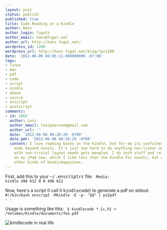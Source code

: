 ```yaml
---
layout: post
status: publish
published: true
title: Code Reading on a Kindle
author: Hans
author_login: fugalh
author_email: hans@fugal.net
author_url: http://hans.fugal.net/
wordpress_id: 1288
wordpress_url: http://hans.fugal.net/blog/?p=1288
date: '2012-06-06 04:05:11.000000000 -07:00'
tags:
- linux
- mac
- pdf
- code
- script
- kindle
- ebook
- source
- enscript
- postscript
comments:
- id: 2662
  author: Levi
  author_email: levipearson@gmail.com
  author_url: ''
  date: '2012-06-06 08:28:29 -0700'
  date_gmt: '2012-06-06 08:28:29 -0700'
  content: I love reading books on the Kindle, but for me its usefulness pretty much
    ends beyond novels. It's just too hard to do anything non-linear and anything
    with non-trivial layout needs gets mangled. I do tech stuff and reference books
    on my iPad now, which I like less than the Kindle for novels, but way more for
    other kinds of books/magazines.
---
```

First, add this to your <tt>~/.enscriptrc</tt> file:
<code>
Media:  kindle 498 612 0 0 498 612
</code>

Now, here's a script (I call it <tt>kindlecode</tt>) to generate a pdf on stdout:
<code>
#!/bin/bash
enscript -Mkindle -E -p- "$@" | ps2pdf - -
</code>

Usage is something like this:
<code>
$ kindlecode *.{c,h} > /Volumes/Kindle/documents/foo.pdf
</code>

<img src="/kindlecode.jpg" alt="kindlecode in real life" />
